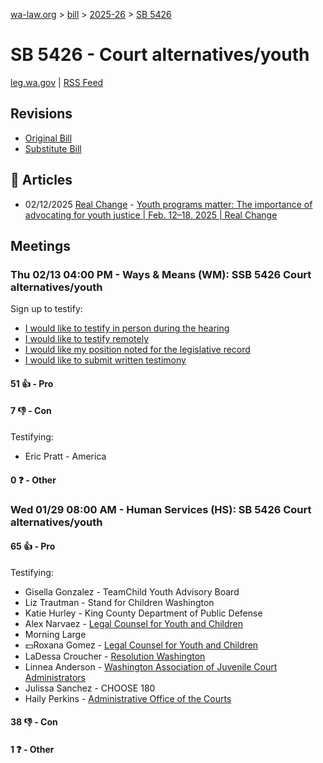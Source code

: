 [wa-law.org](/) > [bill](/bill/) > [2025-26](/bill/2025-26/) > [SB 5426](/bill/2025-26/sb/5426/)

# SB 5426 - Court alternatives/youth
[leg.wa.gov](https://app.leg.wa.gov/billsummary?BillNumber=5426&Year=2025&Initiative=false) | [RSS Feed](./rss.xml)

## Revisions
* [Original Bill](1/)
* [Substitute Bill](S/)

## 📰 Articles
* 02/12/2025 [Real Change](/org/real_change/) - [Youth programs matter: The importance of advocating for youth justice | Feb. 12–18, 2025 | Real Change](https://www.realchangenews.org/news/2025/02/12/youth-programs-matter-importance-advocating-youth-justice#:~:text=Senate%20Bill%205426)

## Meetings
### Thu 02/13 04:00 PM - Ways & Means (WM): SSB 5426 Court alternatives/youth
Sign up to testify:
* [I would like to testify in person during the hearing](https://app.leg.wa.gov/csi/Testifier/Add?chamber=House&mId=32734&aId=163739&caId=25756&tId=1)
* [I would like to testify remotely](https://app.leg.wa.gov/csi/Testifier/Add?chamber=House&mId=32734&aId=163739&caId=25756&tId=2)
* [I would like my position noted for the legislative record](https://app.leg.wa.gov/csi/Testifier/Add?chamber=House&mId=32734&aId=163739&caId=25756&tId=3)
* [I would like to submit written testimony](https://app.leg.wa.gov/csi/Testifier/Add?chamber=House&mId=32734&aId=163739&caId=25756&tId=4)

#### 51 👍 - Pro

#### 7 👎 - Con
Testifying:
* Eric Pratt - America

#### 0 ❓ - Other

### Wed 01/29 08:00 AM - Human Services (HS): SB 5426 Court alternatives/youth
#### 65 👍 - Pro
Testifying:
* Gisella Gonzalez - TeamChild Youth Advisory Board
* Liz Trautman - Stand for Children Washington
* Katie Hurley - King County Department of Public Defense
* Alex Narvaez - [Legal Counsel for Youth and Children](/org/legal_counsel_for_youth_and_children/)
* Morning Large
* 💵Roxana Gomez - [Legal Counsel for Youth and Children](/org/legal_counsel_for_youth_and_children/)
* LaDessa Croucher - [Resolution Washington](/org/resolution_washington/)
* Linnea Anderson - [Washington Association of Juvenile Court Administrators](/org/washington_association_of_juvenile_court_administrators/)
* Julissa Sanchez - CHOOSE 180
* Haily Perkins - [Administrative Office of the Courts](/org/administrative_office_of_the_courts/)

#### 38 👎 - Con

#### 1 ❓ - Other
